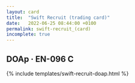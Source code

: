 ```yaml
---
layout: card
title:  "Swift Recruit (trading card)"
date:   2022-06-25 08:44:00 +0100
permalink: swift-recruit_(card)
incomplete: true
---
```


## DOAp &middot; EN-096 C

{% include templates/swift-recruit-doap.html %}